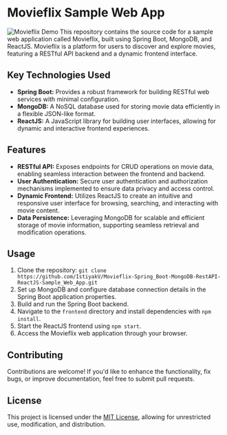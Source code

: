 # Movieflix Sample Web App
![Movieflix Demo](demo/screen-capture-ezgif.com-video-to-gif-converter.gif)
This repository contains the source code for a sample web application called Movieflix, built using Spring Boot, MongoDB, and ReactJS. Movieflix is a platform for users to discover and explore movies, featuring a RESTful API backend and a dynamic frontend interface.

## Key Technologies Used

- **Spring Boot:** Provides a robust framework for building RESTful web services with minimal configuration.
- **MongoDB:** A NoSQL database used for storing movie data efficiently in a flexible JSON-like format.
- **ReactJS:** A JavaScript library for building user interfaces, allowing for dynamic and interactive frontend experiences.

## Features

- **RESTful API:** Exposes endpoints for CRUD operations on movie data, enabling seamless interaction between the frontend and backend.
- **User Authentication:** Secure user authentication and authorization mechanisms implemented to ensure data privacy and access control.
- **Dynamic Frontend:** Utilizes ReactJS to create an intuitive and responsive user interface for browsing, searching, and interacting with movie content.
- **Data Persistence:** Leveraging MongoDB for scalable and efficient storage of movie information, supporting seamless retrieval and modification operations.

## Usage

1. Clone the repository: `git clone https://github.com/IstiyakV/Movieflix-Spring_Boot-MongoDB-RestAPI-ReactJS-Sample_Web_App.git`
2. Set up MongoDB and configure database connection details in the Spring Boot application properties.
3. Build and run the Spring Boot backend.
4. Navigate to the `frontend` directory and install dependencies with `npm install`.
5. Start the ReactJS frontend using `npm start`.
6. Access the Movieflix web application through your browser.

## Contributing

Contributions are welcome! If you'd like to enhance the functionality, fix bugs, or improve documentation, feel free to submit pull requests.

## License

This project is licensed under the [MIT License](LICENSE), allowing for unrestricted use, modification, and distribution.
